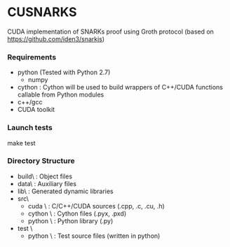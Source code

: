 # CUSNARKS

CUDA implementation of SNARKs proof using Groth protocol (based on https://github.com/iden3/snarkjs)


### Requirements 
* python (Tested with Python 2.7)
  - numpy
* cython : Cython will be used to build wrappers of C++/CUDA functions callable from Python modules
* c++/gcc
* CUDA toolkit

### Launch tests
make test

### Directory Structure
* build\    : Object files
* data\     : Auxiliary files
* lib\      : Generated dynamic libraries
* src\
  - cuda \     : C/C++/CUDA sources (.cpp, .c, .cu, .h)
  - cython \   : Cython files (.pyx, .pxd)
  - python \   : Python library (.py)
* test  \
  - python \ : Test source files (written in python)
